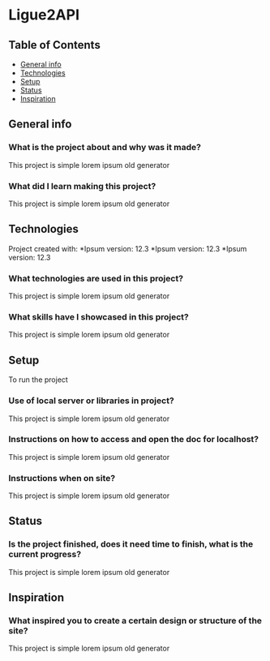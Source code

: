 # Ligue2API
## Table of Contents
* [General info](#general-info)
* [Technologies](#technologies)
* [Setup](#setup)
* [Status](#status)
* [Inspiration](#inspiration)



## General info
### What is the project about and why was it made?
This project is simple lorem ipsum old generator

### What did I learn making this project?
This project is simple lorem ipsum old generator



## Technologies
Project created with:
*Ipsum version: 12.3
*Ipsum version: 12.3
*Ipsum version: 12.3

### What technologies are used in this project?
This project is simple lorem ipsum old generator

### What skills have I showcased in this project?
This project is simple lorem ipsum old generator

## Setup
To run the project

### Use of local server or libraries in project?
This project is simple lorem ipsum old generator

### Instructions on how to access and open the doc for localhost?
This project is simple lorem ipsum old generator
### Instructions when on site?
This project is simple lorem ipsum old generator

## Status
### Is the project finished, does it need time to finish, what is the current progress?
This project is simple lorem ipsum old generator

## Inspiration
### What inspired you to create a certain design or structure of the site?
This project is simple lorem ipsum old generator
